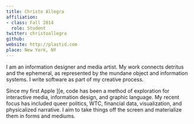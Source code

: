 ```yaml
---
title: Christo Allegra
affiliation:
- class: Fall 2014
  role: Student
twitter: christoallegra
github:
website: http://plastid.com
place: New York, NY
---
```

I am an information designer and media artist. My work connects detritus and the ephemeral, as represented by the mundane object and information systems. I write software as part of my creative process.

Since my first Apple ][e, code has been a method of exploration for interactive media, information design, and graphic language. My recent focus has included queer politics, WTC, financial data, visualization, and physicalized narrative.  I aim to take things off the screen and materialize them in forms and mediums.